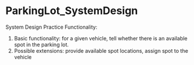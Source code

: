 # ParkingLot_SystemDesign
System Design Practice
Functionality:
1. Basic functionality: for a given vehicle, tell whether there is an available spot in the parking lot.
2. Possible extensions: provide available spot locations, assign spot to the vehicle


